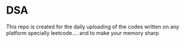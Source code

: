 # DSA
This repo is created for the daily uploading of the codes written on any platform specially leetcode....  and to make your memory sharp                     
